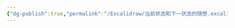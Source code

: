 ```yaml
---
{"dg-publish":true,"permalink":"/Excalidraw/当前状态和下一状态的随想.excalidraw/","tags":["excalidraw"],"noteIcon":"2","created":"2023-04-18T22:39:52+08:00","updated":"2024-03-08T21:56:36+08:00"}
---
```

<style> .container {font-family: sans-serif; text-align: center;} .button-wrapper button {z-index: 1;height: 40px; width: 100px; margin: 10px;padding: 5px;} .excalidraw .App-menu_top .buttonList { display: flex;} .excalidraw-wrapper { height: 800px; margin: 50px; position: relative;} :root[dir="ltr"] .excalidraw .layer-ui__wrapper .zen-mode-transition.App-menu_bottom--transition-left {transform: none;} </style><script src="https://cdn.jsdelivr.net/npm/react@17/umd/react.production.min.js"></script><script src="https://cdn.jsdelivr.net/npm/react-dom@17/umd/react-dom.production.min.js"></script><script type="text/javascript" src="https://cdn.jsdelivr.net/npm/@excalidraw/excalidraw@0/dist/excalidraw.production.min.js"></script><div id="当前状态和下一状态的随想excalidraw.md"></div><script>(function(){const InitialData={"type":"excalidraw","version":2,"source":"https://github.com/zsviczian/obsidian-excalidraw-plugin/releases/tag/2.0.23","elements":[{"type":"rectangle","version":123,"versionNonce":840223705,"isDeleted":false,"id":"XgjAPiQ47fqEwl-LpfWxA","fillStyle":"hachure","strokeWidth":1,"strokeStyle":"solid","roughness":1,"opacity":100,"angle":0,"x":-120.83203125,"y":-187.431640625,"strokeColor":"#000000","backgroundColor":"transparent","width":153,"height":97,"seed":1809355819,"groupIds":[],"frameId":null,"roundness":{"type":3},"boundElements":[{"type":"text","id":"lcXa25o6"},{"id":"90yz_m0kH4RaMUXRgR-Br","type":"arrow"}],"updated":1694187112200,"link":null,"locked":false},{"type":"text","version":106,"versionNonce":150017138,"isDeleted":false,"id":"lcXa25o6","fillStyle":"hachure","strokeWidth":1,"strokeStyle":"solid","roughness":1,"opacity":100,"angle":0,"x":-84.33203125,"y":-163.931640625,"strokeColor":"#000000","backgroundColor":"transparent","width":80,"height":50,"seed":1671257323,"groupIds":[],"frameId":null,"roundness":null,"boundElements":[],"updated":1709886216070,"link":null,"locked":false,"fontSize":20,"fontFamily":1,"text":"\n当前状态","rawText":"\n当前状态","textAlign":"center","verticalAlign":"middle","containerId":"XgjAPiQ47fqEwl-LpfWxA","originalText":"\n当前状态","lineHeight":1.25,"baseline":43},{"type":"rectangle","version":125,"versionNonce":46448114,"isDeleted":false,"id":"GZ7hQS78e5Q1siEvK33Lx","fillStyle":"hachure","strokeWidth":1,"strokeStyle":"solid","roughness":1,"opacity":100,"angle":0,"x":375.140625,"y":-190.029296875,"strokeColor":"#000000","backgroundColor":"transparent","width":153,"height":97,"seed":1586660869,"groupIds":[],"frameId":null,"roundness":{"type":3},"boundElements":[{"id":"90yz_m0kH4RaMUXRgR-Br","type":"arrow"},{"type":"text","id":"Ymxj0WWT"}],"updated":1709905924750,"link":null,"locked":false},{"type":"text","version":116,"versionNonce":1864118194,"isDeleted":false,"id":"Ymxj0WWT","fillStyle":"hachure","strokeWidth":1,"strokeStyle":"solid","roughness":1,"opacity":100,"angle":0,"x":411.640625,"y":-154.029296875,"strokeColor":"#000000","backgroundColor":"transparent","width":80,"height":25,"seed":1849985227,"groupIds":[],"frameId":null,"roundness":null,"boundElements":[],"updated":1709905924750,"link":null,"locked":false,"fontSize":20,"fontFamily":1,"text":"下一状态","rawText":"下一状态","textAlign":"center","verticalAlign":"middle","containerId":"GZ7hQS78e5Q1siEvK33Lx","originalText":"下一状态","lineHeight":1.25,"baseline":18},{"type":"arrow","version":404,"versionNonce":1041591090,"isDeleted":false,"id":"90yz_m0kH4RaMUXRgR-Br","fillStyle":"hachure","strokeWidth":1,"strokeStyle":"solid","roughness":1,"opacity":100,"angle":0,"x":38.50781250000003,"y":-134.10614115612412,"strokeColor":"#000000","backgroundColor":"transparent","width":325.34375,"height":3.64989657820189,"seed":343810891,"groupIds":[],"frameId":null,"roundness":{"type":2},"boundElements":[],"updated":1709905924750,"link":null,"locked":false,"startBinding":{"elementId":"XgjAPiQ47fqEwl-LpfWxA","gap":6.33984375,"focus":0.11513603277860894},"endBinding":{"elementId":"GZ7hQS78e5Q1siEvK33Lx","gap":11.2890625,"focus":-0.056492919794349276},"lastCommittedPoint":null,"startArrowhead":null,"endArrowhead":"arrow","points":[[0,0],[325.34375,-3.64989657820189]]},{"type":"text","version":168,"versionNonce":486444270,"isDeleted":false,"id":"LIFeX9WH","fillStyle":"hachure","strokeWidth":1,"strokeStyle":"solid","roughness":1,"opacity":100,"angle":0,"x":95.265625,"y":-171.51171875,"strokeColor":"#000000","backgroundColor":"transparent","width":180,"height":25,"seed":591423115,"groupIds":[],"frameId":null,"roundness":null,"boundElements":[],"updated":1709905976598,"link":null,"locked":false,"fontSize":20,"fontFamily":1,"text":"中间可能过了亿万年","rawText":"中间可能过了亿万年","textAlign":"left","verticalAlign":"top","containerId":null,"originalText":"中间可能过了亿万年","lineHeight":1.25,"baseline":18},{"id":"ov2HcC8X","type":"embeddable","x":-36.78125,"y":-7.21875,"width":500,"height":500,"angle":0,"strokeColor":"transparent","backgroundColor":"transparent","fillStyle":"hachure","strokeWidth":1,"strokeStyle":"solid","roughness":1,"opacity":100,"roundness":null,"seed":50533,"version":47,"versionNonce":1117175218,"updated":1709906036690,"isDeleted":true,"groupIds":[],"boundElements":[],"link":"[[Kafka 数据流.svg]]","locked":false,"scale":[1,1],"customData":{"mdProps":{"useObsidianDefaults":false,"backgroundMatchCanvas":false,"backgroundMatchElement":true,"backgroundColor":"#fff","backgroundOpacity":60,"borderMatchElement":true,"borderColor":"#fff","borderOpacity":0,"filenameVisible":false}}}],"appState":{"theme":"light","viewBackgroundColor":"#ffffff","currentItemStrokeColor":"#000000","currentItemBackgroundColor":"transparent","currentItemFillStyle":"hachure","currentItemStrokeWidth":1,"currentItemStrokeStyle":"solid","currentItemRoughness":1,"currentItemOpacity":100,"currentItemFontFamily":1,"currentItemFontSize":20,"currentItemTextAlign":"left","currentItemStartArrowhead":null,"currentItemEndArrowhead":"arrow","scrollX":143.18124999999998,"scrollY":388.41875000000005,"zoom":{"value":1.25},"currentItemRoundness":"round","gridSize":null,"gridColor":{"Bold":"#C9C9C9FF","Regular":"#EDEDEDFF"},"colorPalette":{},"currentStrokeOptions":null,"previousGridSize":null,"frameRendering":{"enabled":true,"clip":true,"name":true,"outline":true}},"files":{}};InitialData.scrollToContent=true;App=()=>{const e=React.useRef(null),t=React.useRef(null),[n,i]=React.useState({width:void 0,height:void 0});return React.useEffect(()=>{i({width:t.current.getBoundingClientRect().width,height:t.current.getBoundingClientRect().height});const e=()=>{i({width:t.current.getBoundingClientRect().width,height:t.current.getBoundingClientRect().height})};return window.addEventListener("resize",e),()=>window.removeEventListener("resize",e)},[t]),React.createElement(React.Fragment,null,React.createElement("div",{className:"excalidraw-wrapper",ref:t},React.createElement(ExcalidrawLib.Excalidraw,{ref:e,width:n.width,height:n.height,initialData:InitialData,viewModeEnabled:!0,zenModeEnabled:!0,gridModeEnabled:!1})))},excalidrawWrapper=document.getElementById("当前状态和下一状态的随想excalidraw.md");ReactDOM.render(React.createElement(App),excalidrawWrapper);})();</script>